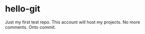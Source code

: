 # hello-git
Just my first test repo. 
This account will host my projects.
No more comments.
Onto commit.
